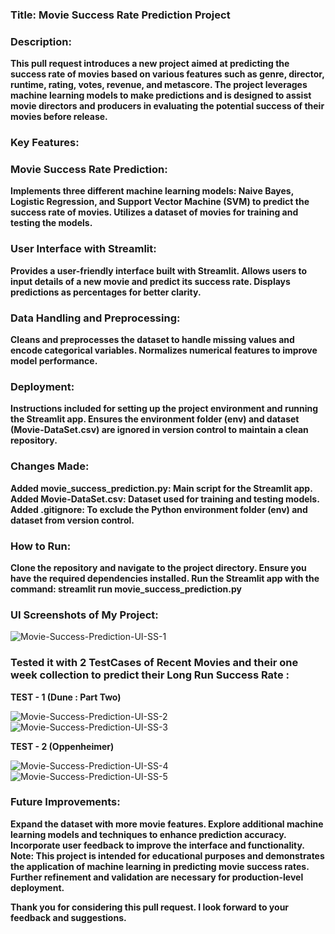 ### **Title: Movie Success Rate Prediction Project**

### **Description:**
**This pull request introduces a new project aimed at predicting the success rate of movies based on various features such as genre, director, runtime, rating, votes, revenue, and metascore. The project leverages machine learning models to make predictions and is designed to assist movie directors and producers in evaluating the potential success of their movies before release.**

### **Key Features:**

### **Movie Success Rate Prediction:**
**Implements three different machine learning models: Naive Bayes, Logistic Regression, and Support Vector Machine (SVM) to predict the success rate of movies.
Utilizes a dataset of movies for training and testing the models.**

### **User Interface with Streamlit:**
**Provides a user-friendly interface built with Streamlit.
Allows users to input details of a new movie and predict its success rate.
Displays predictions as percentages for better clarity.**

### **Data Handling and Preprocessing:**
**Cleans and preprocesses the dataset to handle missing values and encode categorical variables.
Normalizes numerical features to improve model performance.**

### **Deployment:**
**Instructions included for setting up the project environment and running the Streamlit app.
Ensures the environment folder (env) and dataset (Movie-DataSet.csv) are ignored in version control to maintain a clean repository.**

### **Changes Made:**
**Added movie_success_prediction.py: Main script for the Streamlit app.
Added Movie-DataSet.csv: Dataset used for training and testing models.
Added .gitignore: To exclude the Python environment folder (env) and dataset from version control.**

### **How to Run:**
**Clone the repository and navigate to the project directory.
Ensure you have the required dependencies installed.
Run the Streamlit app with the command:
streamlit run movie_success_prediction.py**

### **UI Screenshots of My Project:**
![Movie-Success-Prediction-UI-SS-1](https://github.com/charann29/cmr_opensource/assets/147246984/445eccd4-33d2-4de5-846e-ee2324231673)

### **Tested it with 2 TestCases of Recent Movies and their one week collection to predict their Long Run Success Rate :**

**TEST - 1 (Dune : Part Two)**

![Movie-Success-Prediction-UI-SS-2](https://github.com/charann29/cmr_opensource/assets/147246984/4d3324a8-cf63-4997-a223-beae36bd0012)
![Movie-Success-Prediction-UI-SS-3](https://github.com/charann29/cmr_opensource/assets/147246984/36d35f91-40da-4069-a40a-f33e06d328d8)

**TEST - 2 (Oppenheimer)**

![Movie-Success-Prediction-UI-SS-4](https://github.com/charann29/cmr_opensource/assets/147246984/6dd40b8e-f73d-460c-8737-e43cb77d0417)
![Movie-Success-Prediction-UI-SS-5](https://github.com/charann29/cmr_opensource/assets/147246984/f414a73e-588b-424e-bfd7-56a316933a8a)


### **Future Improvements:**
**Expand the dataset with more movie features.
Explore additional machine learning models and techniques to enhance prediction accuracy.
Incorporate user feedback to improve the interface and functionality.
Note:
This project is intended for educational purposes and demonstrates the application of machine learning in predicting movie success rates. Further refinement and validation are necessary for production-level deployment.**

**Thank you for considering this pull request. I look forward to your feedback and suggestions.**

